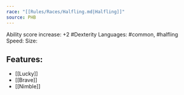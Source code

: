 ```yaml
---
race: "[[Rules/Races/Halfling.md|Halfling]]"
source: PHB
---
```

Ability score increase: +2 #Dexterity 
Languages: #common, #halfling
Speed:
Size:

## Features:
- [[Lucky]]
- [[Brave]]
- [[Nimble]]